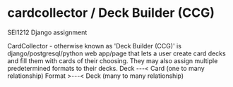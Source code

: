 # cardcollector / Deck Builder (CCG)
SEI1212 Django assignment

CardCollector - otherwise known as 'Deck Builder (CCG)' is django/postgresql/python web app/page that lets a user create card decks and fill them with cards of their choosing. They may also assign multiple predetermined formats to their decks. 
Deck ---< Card (one to many relationship)
Format >---< Deck (many to many relationship)
